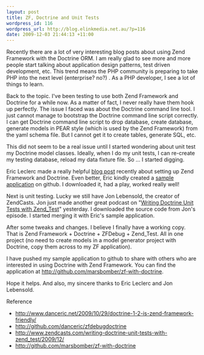 ```yaml
--- 
layout: post
title: ZF, Doctrine and Unit Tests
wordpress_id: 116
wordpress_url: http://blog.elinkmedia.net.au/?p=116
date: 2009-12-03 21:44:13 +11:00
---
```

Recently there are a lot of very interesting blog posts about using Zend Framework with the Doctrine ORM. I am really glad to see more and more people start talking about application design patterns, test driven development, etc. This trend means the PHP community is preparing to take PHP into the next level (enterprise? no?) . As a PHP developer, I see a lot of things to learn.

Back to the topic. I've been testing to use both Zend Framework and Doctrine for a while now. As a matter of fact, I never really have them hook up perfectly. The issue I faced was about the Doctrine command line tool. I just cannot manage to bootstrap the Doctrine command line script correctly. I can get Doctrine command line script to drop database, create database, generate models in PEAR style (which is used by the Zend Framework) from the yaml schema file. But I cannot get it to create tables, generate SQL, etc.

This did not seem to be a real issue until I started wondering about unit test my Doctrine model classes. Ideally, when I do my unit tests, I can re-create my testing database, reload my data fixture file. So ... I started digging.

Eric Leclerc made a really helpful <a href="http://www.danceric.net/2009/10/29/doctrine-1-2-is-zend-framework-friendly/" target="_blank">blog post</a> recently about setting up Zend Framework and Doctrine. Even better, Eric kindly created a <a href="http://github.com/danceric/zfdebugdoctrine" target="_blank">sample application</a> on github. I downloaded it, had a play, worked really well!

Next is unit testing. Lucky we still have Jon Lebensold, the creator of ZendCasts. Jon just made another great podcast on "<a href="http://www.zendcasts.com/writing-doctrine-unit-tests-with-zend_test/2009/12/" target="_blank">Writing Doctrine Unit Tests with Zend_Test</a>" yesterday. I downloaded the source code from Jon's episode. I started merging it with Eric's sample application.

After some tweaks and changes. I believe I finally have a working copy. That is Zend Framework + Doctrine + ZFDebug + Zend_Test. All in one project (no need to create models in a model generator project with Doctrine, copy them across to my ZF application).

I have pushed my sample application to github to share with others who are interested in using Doctrine with Zend Framework. You can find the application at <a href="http://github.com/marsbomber/zf-with-doctrine">http://github.com/marsbomber/zf-with-doctrine</a>.

Hope it helps. And also, my sincere thanks to Eric Leclerc and Jon Lebensold.

Reference
<ul>
	<li><a href="http://www.danceric.net/2009/10/29/doctrine-1-2-is-zend-framework-friendly/" target="_blank">http://www.danceric.net/2009/10/29/doctrine-1-2-is-zend-framework-friendly/</a></li>
	<li><a href="http://github.com/danceric/zfdebugdoctrine" target="_blank">http://github.com/danceric/zfdebugdoctrine</a></li>
	<li><a href="http://www.zendcasts.com/writing-doctrine-unit-tests-with-zend_test/2009/12/" target="_blank">http://www.zendcasts.com/writing-doctrine-unit-tests-with-zend_test/2009/12/</a></li>
	<li><a href="http://github.com/marsbomber/zf-with-doctrine" target="_blank">http://github.com/marsbomber/zf-with-doctrine</a></li>
</ul>
